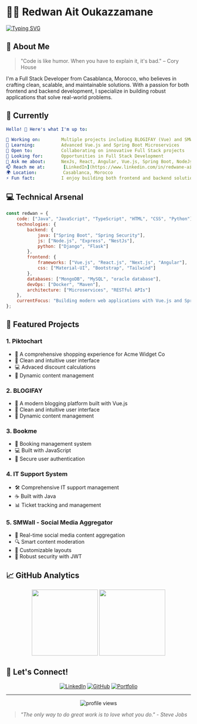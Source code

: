 # 👨‍💻  Redwan Ait Oukazzamane

[![Typing SVG](https://readme-typing-svg.herokuapp.com?font=Fira+Code&pause=1000&width=435&lines=Full+Stack+Developer;Software+Architecture+Enthusiast;Clean+Code+Advocate)](https://git.io/typing-svg)

## 🌟 About Me

> "Code is like humor. When you have to explain it, it's bad." – Cory House

I'm a Full Stack Developer from Casablanca, Morocco, who believes in crafting clean, scalable, and maintainable solutions. With a passion for both frontend and backend development, I specialize in building robust applications that solve real-world problems.

## 🎯 Currently

```yaml
Hello! 👋 Here's what I'm up to:

🔭 Working on:        Multiple projects including BLOGIFAY (Vue) and SMWall
🌱 Learning:          Advanced Vue.js and Spring Boot Microservices
👯 Open to:           Collaborating on innovative Full Stack projects
🤝 Looking for:       Opportunities in Full Stack Development
💬 Ask me about:      NexJs, React, Angular, Vue.js, Spring Boot, NodeJs or Full Stack Development
📫 Reach me at:       [LinkedIn](https://www.linkedin.com/in/redwane-ait-oukazzamane-b293a526a/)
🌍 Location:          Casablanca, Morocco
⚡ Fun fact:          I enjoy building both frontend and backend solutions!
```

## 💻 Technical Arsenal

```javascript
const redwan = {
    code: ["Java", "JavaScript", "TypeScript", "HTML", "CSS", "Python"],
    technologies: {
        backend: {
            java: ["Spring Boot", "Spring Security"],
            js: ["Node.js", "Express", "NestJs"],
            python: ["Django", "Flask"]
        },
        frontend: {
            frameworks: ["Vue.js", "React.js", "Next.js", "Angular"],
            css: ["Material-UI", "Bootstrap", "Tailwind"]
        },
        databases: ["MongoDB", "MySQL", "oracle database"],
        devOps: ["Docker", "Maven"],
        architecture: ["Microservices", "RESTful APIs"]
    },
    currentFocus: "Building modern web applications with Vue.js and Spring Boot"
};
```

## 🚀 Featured Projects

### 1. Piktochart 
- 📝 A comprehensive shopping experience for Acme Widget Co
- 🎨 Clean and intuitive user interface
- 💻 Advaced discount calculations
- 🔄 Dynamic content management

### 2. BLOGIFAY
- 📝 A modern blogging platform built with Vue.js
- 🎨 Clean and intuitive user interface
- 🔄 Dynamic content management

### 3. Bookme
- 🏨 Booking management system
- 💻 Built with JavaScript
- 🔐 Secure user authentication

### 4. IT Support System
- 🛠️ Comprehensive IT support management
- ☕ Built with Java
- 📊 Ticket tracking and management

### 5. SMWall - Social Media Aggregator
- 🔄 Real-time social media content aggregation
- 🔍 Smart content moderation
- 🎨 Customizable layouts
- 🔐 Robust security with JWT

## 📈 GitHub Analytics

<p align="center">
  <img height="180em" src="https://github-readme-stats.vercel.app/api?username=REDWANE-AIT-OUKAZZAMANE&show_icons=true&theme=tokyonight&include_all_commits=true&count_private=true"/>
  <img height="180em" src="https://github-readme-stats.vercel.app/api/top-langs/?username=REDWANE-AIT-OUKAZZAMANE&layout=compact&langs_count=8&theme=tokyonight"/>
</p>

## 🔗 Let's Connect!

<div align="center">

[![LinkedIn](https://img.shields.io/badge/LinkedIn-0077B5?style=for-the-badge&logo=linkedin&logoColor=white)](https://www.linkedin.com/in/redwane-ait-oukazzamane-b293a526a/)
[![GitHub](https://img.shields.io/badge/GitHub-100000?style=for-the-badge&logo=github&logoColor=white)](https://github.com/REDWANE-AIT-OUKAZZAMANE)
[![Portfolio](https://img.shields.io/badge/Portfolio-FF5722?style=for-the-badge&logo=google-chrome&logoColor=white)](https://www.oukazzamane.com/)

</div>

---

<div align="center">
  <img src="https://komarev.com/ghpvc/?username=REDWANE-AIT-OUKAZZAMANE&label=Profile%20views&color=0e75b6&style=flat" alt="profile views" />
</div>

> *"The only way to do great work is to love what you do." - Steve Jobs*
